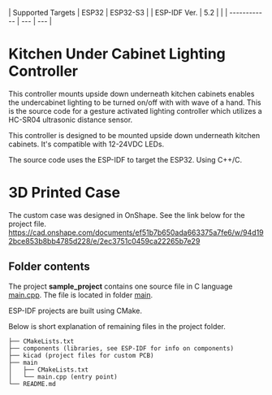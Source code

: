 <!-- | Supported Targets | ESP32 | ESP32-C2 | ESP32-C3 | ESP32-C6 | ESP32-H2 | ESP32-P4 | ESP32-S2 | ESP32-S3 | -->
<!-- | ----------------- | ----- | -------- | -------- | -------- | -------- | -------- | -------- | -------- | -->

| Supported Targets | ESP32 | ESP32-S3 |
| ESP-IDF Ver. | 5.2 |     |
| ------------ | --- | --- |

# Kitchen Under Cabinet Lighting Controller
This controller mounts upside down underneath kitchen cabinets enables the undercabinet lighting to be turned on/off with with wave of a hand.
This is the source code for a gesture activated lighting controller which utilizes a HC-SR04 ultrasonic distance sensor.

This controller is designed to be mounted upside down underneath kitchen cabinets. It's compatible with 12-24VDC LEDs.


The source code uses the ESP-IDF to target the ESP32.
Using C++/C.

# 3D Printed Case
The custom case was designed in OnShape. See the link below for the project file.
https://cad.onshape.com/documents/ef51b7b650ada663375a7fe6/w/94d192bce853b8bb4785d228/e/2ec3751c0459ca22265b7e29


## Folder contents
The project **sample_project** contains one source file in C language [main.cpp](main/main.cpp). The file is located in folder [main](main).

ESP-IDF projects are built using CMake. 

Below is short explanation of remaining files in the project folder.
```
├── CMakeLists.txt
├── components (libraries, see ESP-IDF for info on components)
├── kicad (project files for custom PCB)
├── main
│   ├── CMakeLists.txt
│   └── main.cpp (entry point)
└── README.md
```
